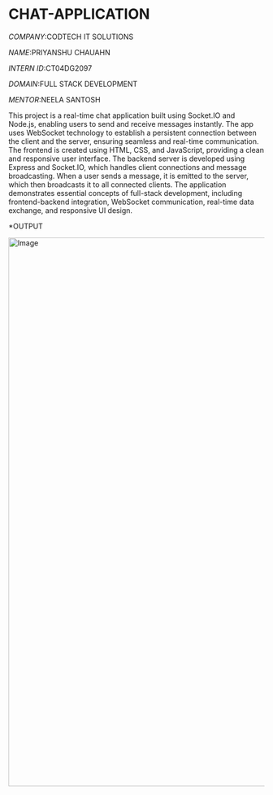 # CHAT-APPLICATION

*COMPANY*:CODTECH IT SOLUTIONS

*NAME*:PRIYANSHU CHAUAHN

*INTERN ID*:CT04DG2097

*DOMAIN*:FULL STACK DEVELOPMENT

*MENTOR*:NEELA SANTOSH

This project is a real-time chat application built using Socket.IO and Node.js, enabling users to send and receive messages instantly. The app uses WebSocket technology to establish a persistent connection between the client and the server, ensuring seamless and real-time communication.
The frontend is created using HTML, CSS, and JavaScript, providing a clean and responsive user interface. The backend server is developed using Express and Socket.IO, which handles client connections and message broadcasting. When a user sends a message, it is emitted to the server, which then broadcasts it to all connected clients.
The application demonstrates essential concepts of full-stack development, including frontend-backend integration, WebSocket communication, real-time data exchange, and responsive UI design.

*OUTPUT

<img width="1920" height="1080" alt="Image" src="https://github.com/user-attachments/assets/3a2d8a94-0b33-4c73-94cc-5e3ce46ae1ce" />

